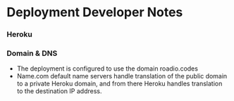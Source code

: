 # Deployment Developer Notes

### Heroku

### Domain & DNS
 - The deployment is configured to use the domain roadio.codes
 - Name.com default name servers handle translation of the public domain to a private Heroku domain, and from there Heroku handles translation to the destination IP address.
